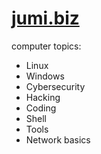 # [jumi.biz](https://www.jumi.biz)
computer topics:
- Linux
- Windows
- Cybersecurity
- Hacking
- Coding
- Shell
- Tools
- Network basics
